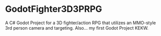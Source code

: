 # GodotFighter3D3PRPG
 A C# Godot Project for a 3D fighter/action RPG that utilizes an MMO-style 3rd person camera and targeting. Also... my first Godot Project KEKW.
